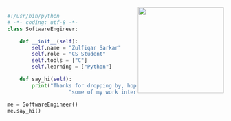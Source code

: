 
<img align='right' src='https://user-images.githubusercontent.com/5713670/87202985-820dcb80-c2b6-11ea-9f56-7ec461c497c3.gif' width='200"'>


```python
#!/usr/bin/python
# -*- coding: utf-8 -*-
class SoftwareEngineer:

    def __init__(self):
        self.name = "Zulfiqar Sarkar"
        self.role = "CS Student"
        self.tools = ["C"]
        self.learning = ["Python"]

    def say_hi(self):
        print("Thanks for dropping by, hope you find"
                    "some of my work interesting.")

me = SoftwareEngineer()
me.say_hi()
```
